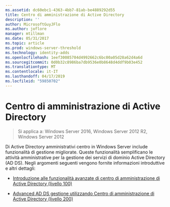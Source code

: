 ```yaml
---
ms.assetid: dc60ebc1-4363-4bb7-81ab-be4889292d55
title: Centro di amministrazione di Active Directory
description: ''
author: MicrosoftGuyJFlo
ms.author: joflore
manager: mtillman
ms.date: 05/31/2017
ms.topic: article
ms.prod: windows-server-threshold
ms.technology: identity-adds
ms.openlocfilehash: 1eef30085704d4992662c6bc00a05d28a62d4a6d
ms.sourcegitcommit: 0d0b32c8986ba7db9536e0b8648d4ddf9b03e452
ms.translationtype: MT
ms.contentlocale: it-IT
ms.lasthandoff: 04/17/2019
ms.locfileid: "59850702"
---
```

# <a name="active-directory-administrative-center"></a>Centro di amministrazione di Active Directory

>Si applica a: Windows Server 2016, Windows Server 2012 R2, Windows Server 2012

Di Active Directory amministrativi centro in Windows Server include funzionalità di gestione migliorate. Queste funzionalità semplificano le attività amministrative per la gestione dei servizi di dominio Active Directory (AD DS). Negli argomenti seguenti vengono fornite informazioni introduttive e altri dettagli:  
  
-   [Introduzione alle funzionalità avanzate di centro di amministrazione di Active Directory &#40;livello 100&#41;](../../../ad-ds/get-started/adac/Introduction-to-Active-Directory-Administrative-Center-Enhancements--Level-100-.md)  
  
-   [Advanced AD DS gestione utilizzando Centro di amministrazione di Active Directory &#40;livello 200&#41;](../../../ad-ds/get-started/adac/Advanced-AD-DS-Management-Using-Active-Directory-Administrative-Center--Level-200-.md)  
  


